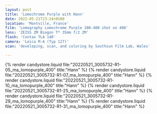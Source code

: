 ```yaml
---
layout: post
title: 'Lomochrome Purple with Hann'
date: 2022-05-21T23:24+0100
location: 'Montville, France'
film: 'Lomography Lomochrome Purple 100-400 shot on 400'
lens: 'ZEISS ZM Biogon T* 35mm f/2 ZM'
flash: 'Contax TLA 140'
camera: 'Leica M-A (Typ 127)'
scan: 'developing, scan, and coloring by Southsun Film Lab, Wales'

---
```


{% render candystore.liquid file:"20220521_3005732-R1-05_ma_lomopurple_400" title:"Hann" %}
{% render candystore.liquid file:"20220521_3005732-R1-07_ma_lomopurple_400" title:"Hann" %}
{% render candystore.liquid file:"20220521_3005732-R1-10_ma_lomopurple_400" title:"Hann" %}
{% render candystore.liquid file:"20220521_3005732-R1-25_ma_lomopurple_400" title:"Hann" %}
{% render candystore.liquid file:"20220521_3005732-R1-29_ma_lomopurple_400" title:"Hann" %}
{% render candystore.liquid file:"20220521_3005732-R1-31_ma_lomopurple_400" title:"Hann" %}
